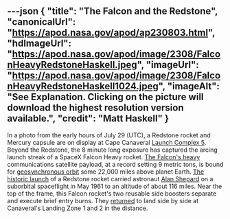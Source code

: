 ---json
{
  "title": "The Falcon and the Redstone",
  "canonicalUrl": "https://apod.nasa.gov/apod/ap230803.html",
  "hdImageUrl": "https://apod.nasa.gov/apod/image/2308/FalconHeavyRedstoneHaskell.jpeg",
  "imageUrl": "https://apod.nasa.gov/apod/image/2308/FalconHeavyRedstoneHaskell1024.jpeg",
  "imageAlt": "See Explanation. Clicking on the picture will download the highest resolution version available.",
  "credit": "Matt Haskell"
}
---

In a photo from the early hours of July 29 (UTC), a Redstone rocket and Mercury capsule are on display at Cape Canaveral [Launch Complex 5](https://en.wikipedia.org/wiki/Cape_Canaveral_Launch_Complex_5). Beyond the Redstone, the 8 minute long exposure has captured the arcing launch streak of a SpaceX Falcon Heavy rocket. [The Falcon's heavy](https://spaceflightnow.com/2023/07/29/falcon-heavy-launches-heaviest-commercial-communications-satellite-yet/) communications satellite payload, at a record setting 9 metric tons, is bound for [geosynchronous orbit](https://solarsystem.nasa.gov/basics/chapter5-1/) some 22,000 miles above planet Earth. [The historic launch](https://apod.nasa.gov/apod/ap210507.html) of a Redstone rocket carried astronaut [Alan Shepard](https://www.nasa.gov/image-feature/60-years-ago-alan-shepard-becomes-the-first-american-in-space) on a suborbital spaceflight in May 1961 to an altitude of about 116 miles. Near the top of the frame, this Falcon rocket's two reusable side boosters separate and execute brief entry burns. They [returned](https://apod.nasa.gov/apod/ap180113.html) to land side by side at Canaveral's Landing Zone 1 and 2 in the distance.
